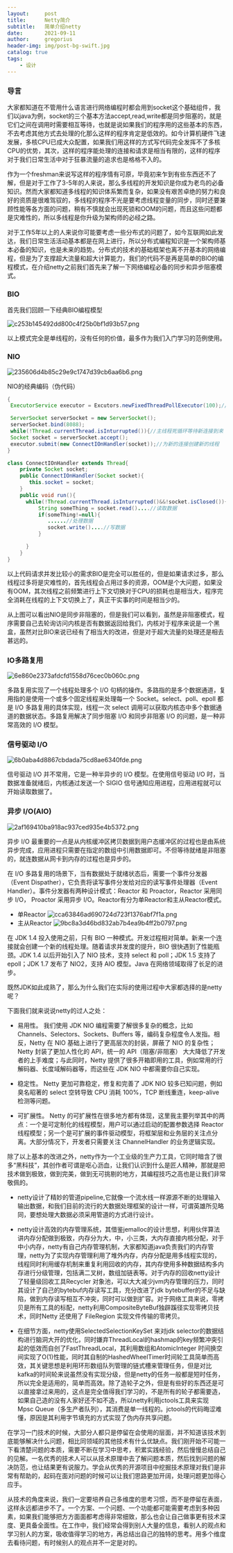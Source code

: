 ```yaml
---
layout:     post
title:      Netty简介
subtitle:   简单介绍netty
date:       2021-09-11
author:     gregorius
header-img: img/post-bg-swift.jpg
catalog: true
tags:
    - 设计
---
```


### **导言**

大家都知道在不管用什么语言进行网络编程时都会用到socket这个基础组件，我们以java为例，socket的三个基本方法accept,read,write都是同步阻塞的，就是它们之间在调用时需要相互等待，也就是说如果我们的程序用的这些基本的东西，不去考虑其他方式去处理的化那么这样的程序肯定是低效的。如今计算机硬件飞速发展，多核CPU已成大众配置，如果我们用这样的方式写代码完全发挥不了多核CPU的优势，其次，这样的程序能处理的连接和请求是相当有限的，这样的程序对于我们日常生活中对于狂暴流量的追求也是格格不入的。

作为一个freshman来说写这样的程序情有可原，毕竟初来乍到有些东西还不了解，但是对于工作了3-5年的人来说，那么多线程的开发知识是你成为老鸟的必备知识。然而大家都知道多线程的知识体系繁而复杂，如果没有艰苦卓绝的努力和良好的资质是很难驾驭的，多线程的程序不光是要考虑线程变量的同步，同时还要兼顾性能等各方面的问题，稍有不慎就会出现死锁和OOM的问题，而且这些问题都是灾难性的，所以多线程是你升级为架构师的必经之路。

对于工作5年以上的人来说你可能要考虑一些分布式的问题了，如今互联网如此发达，我们日常生活活动基本都是在网上进行，所以分布式编程知识是一个架构师基本必备的知识，也是未来的趋势。分布式的技术的基础框架也离不开基本的网络编程，但是为了支撑超大流量和超大计算能力，我们的代码不是再是简单的BIO的编程模式，在介绍netty之前我们首先来了解一下网络编程必备的同步和异步阻塞模式。

### **BIO**

首先我们回顾一下经典BIO编程模型

![c253b145492dd800c4f25b0bf1d93b57.png](https://www.gpic.xyz/images/2021/09/11/c253b145492dd800c4f25b0bf1d93b57.png)

以上模式完全是单线程的，没有任何的价值，最多作为我们入门学习的范例使用。


### **NIO**

![235606d4b85c29e9c1747d39cb6aa6b6.png](https://www.gpic.xyz/images/2021/09/11/235606d4b85c29e9c1747d39cb6aa6b6.png)


NIO的经典编码（伪代码）
``` java
{
 ExecutorService executor = Excutors.newFixedThreadPollExecutor(100);//线程池

 ServerSocket serverSocket = new ServerSocket();
 serverSocket.bind(8088);
 while(!Thread.currentThread.isInturrupted()){//主线程死循环等待新连接到来
 Socket socket = serverSocket.accept();
 executor.submit(new ConnectIOnHandler(socket));//为新的连接创建新的线程
}

class ConnectIOnHandler extends Thread{
    private Socket socket;
    public ConnectIOnHandler(Socket socket){
       this.socket = socket;
    }
    public void run(){
      while(!Thread.currentThread.isInturrupted()&&!socket.isClosed()){死循环处理读写事件
          String someThing = socket.read()....//读取数据
          if(someThing!=null){
             ......//处理数据
             socket.write()....//写数据
          }

      }
    }
}
``` 

以上代码请求并发比较小的需求BIO是完全可以胜任的，但是如果请求过多，那么线程过多将是灾难性的，首先线程会占用过多的资源，OOM是个大问题，如果没有OOM，其次线程之前频繁进行上下文切换对于CPU的损耗也是相当大，程序完全消耗在线程的上下文切换上了，真正干实事的时间是相当少的。

从上图可以看出NIO是同步非阻塞的，但是我们可以看到，虽然是非阻塞模式，程序需要自己去轮询访问内核是否有数据返回给我们，内核对于程序来说是一个黑盒，虽然对比BIO来说已经有了相当大的改进，但是对于超大流量的处理还是相去甚远的。

### **IO多路复用**

![6e860e2373afdcfd1558d76cec0b060c.png](https://www.gpic.xyz/images/2021/09/11/6e860e2373afdcfd1558d76cec0b060c.png)

多路复用实现了一个线程处理多个 I/O 句柄的操作。多路指的是多个数据通道，复用指的是使用一个或多个固定线程来处理每一个 Socket。select、poll、epoll 都是 I/O 多路复用的具体实现，线程一次 select 调用可以获取内核态中多个数据通道的数据状态。多路复用解决了同步阻塞 I/O 和同步非阻塞 I/O 的问题，是一种非常高效的 I/O 模型。

### **信号驱动 I/O**

![6b0aba4d8867cbdada75cd8ae6340fde.png](https://www.gpic.xyz/images/2021/09/11/6b0aba4d8867cbdada75cd8ae6340fde.png)

信号驱动 I/O 并不常用，它是一种半异步的 I/O 模型。在使用信号驱动 I/O 时，当数据准备就绪后，内核通过发送一个 SIGIO 信号通知应用进程，应用进程就可以开始读取数据了。

### **异步 I/O(AIO)**

![2af169410ba918ac937ced935e4b5372.png](https://www.gpic.xyz/images/2021/09/11/2af169410ba918ac937ced935e4b5372.png)

异步 I/O 最重要的一点是从内核缓冲区拷贝数据到用户态缓冲区的过程也是由系统异步完成，应用进程只需要在指定的数组中引用数据即可。不但等待就绪是非阻塞的，就连数据从网卡到内存的过程也是异步的。

在 I/O 多路复用的场景下，当有数据处于就绪状态后，需要一个事件分发器（Event Dispather），它负责将读写事件分发给对应的读写事件处理器（Event Handler）。事件分发器有两种设计模式：Reactor 和 Proactor，Reactor 采用同步 I/O， Proactor 采用异步 I/O。Reactor有分为单Reactor和主从Reactor模式。

- 单Reactor
![cca63846ad690724d723f1376abf7f1a.png](https://www.gpic.xyz/images/2021/09/11/cca63846ad690724d723f1376abf7f1a.png)
- 主从Reactor
![9bc8a3d46bd832ab7b4ea9b4ff2b0797.png](https://www.gpic.xyz/images/2021/09/11/9bc8a3d46bd832ab7b4ea9b4ff2b0797.png)

在 JDK 1.4 投入使用之前，只有 BIO 一种模式。开发过程相对简单。新来一个连接就会创建一个新的线程处理。随着请求并发度的提升，BIO 很快遇到了性能瓶颈。JDK 1.4 以后开始引入了 NIO 技术，支持 select 和 poll；JDK 1.5 支持了 epoll；JDK 1.7 发布了 NIO2，支持 AIO 模型。Java 在网络领域取得了长足的进步。

既然JDK如此成熟了，那么为什么我们在实际的使用过程中大家都选择的是netty呢？

下面我们就来说说netty的过人之处：

- 易用性。 我们使用 JDK NIO 编程需要了解很多复杂的概念，比如 Channels、Selectors、Sockets、Buffers 等，编码复杂程度令人发指。相反，Netty 在 NIO 基础上进行了更高层次的封装，屏蔽了 NIO 的复杂性；Netty 封装了更加人性化的 API，统一的 API（阻塞/非阻塞） 大大降低了开发者的上手难度；与此同时，Netty 提供了很多开箱即用的工具，例如常用的行解码器、长度域解码器等，而这些在 JDK NIO 中都需要你自己实现。

- 稳定性。 Netty 更加可靠稳定，修复和完善了 JDK NIO 较多已知问题，例如臭名昭著的 select 空转导致 CPU 消耗 100%，TCP 断线重连，keep-alive 检测等问题。

- 可扩展性。 Netty 的可扩展性在很多地方都有体现，这里我主要列举其中的两点：一个是可定制化的线程模型，用户可以通过启动的配置参数选择 Reactor 线程模型；另一个是可扩展的事件驱动模型，将框架层和业务层的关注点分离。大部分情况下，开发者只需要关注 ChannelHandler 的业务逻辑实现。

除了以上基本的改进之外，netty作为一个工业级的生产力工具，它同时暗含了很多“黑科技”，其创作者可谓是呕心沥血，让我们认识到什么是匠人精神，那就是把技术做到极致，做到完美，做到无可挑剔的地方，其编程技巧之高也是让我们非常敬佩的。

- netty设计了精妙的管道pipeline,它就像一个流水线一样源源不断的处理输入输出数据，和我们目前的流行的大数据处理框架的设计一样，可谓英雄所见略同，要想处理大数据必须采用管道的方式进行设计。

- netty设计高效的内存管理系统，其借鉴jemalloc的设计思想，利用伙伴算法讲内存分配做到极致，内存分为大，中，小三类，大内存直接内核分配，对于中小内存，netty有自己内存管理机制，大家都知道java负责我们的内存管理，netty为了实现内存管理利用了堆外内存，内存分配是用多线程实现的，线程同时利用缓存机制来重复利用回收的内存，其内存使用多种数据结构多内存进行分级管理，包括满二叉树，数组加链表等。对于内存的回收netty设计了轻量级回收工具Recycler 对象池，可以大大减少jvm内存管理的压力，同时其设计了自己的bytebuf内存读写工具，充分改进了jdk bytebuffer的不足与缺陷，做到内存读写相互不冲突，同时可以做到扩容。对于网络工具来说，零拷贝是所有工具的标配，netty利用CompositeByteBuf独辟蹊径实现零拷贝技术，同时Netty 还使用了 FileRegion 实现文件传输的零拷贝。

- 在细节方面，netty使用SelectedSelectionKeySet 来对jdk selector的数据结构进行脑洞大开的优化，同时嫌弃ThreadLocal的hashmap的key频繁冲突引起的低效而自创了FastThreadLocal，其利用数组和AtomicInteger 时间换空间实现了O(1)性能，同时其自制的HashedWheelTimer时间轮工具简单而高效，其关键思想是利用环形数组队列管理的链式槽来管理任务，但是对比kafka的时间轮来说虽然没有实现分级，但是netty的任务一般都是短时任务，所以完全是适用的，简单而高效。除了造轮子之外，但是有些好的东西还是可以直接拿过来用的，这点是完全值得我们学习的，不是所有的轮子都需要造，如果自己造的没有人家好还不如不造，所以netty利用jctools工具来实现 Mpsc Queue（多生产者队列），其消费是单一线程的。jctools的代码晦涩难懂，原因是其利用字节填充的方式实现了伪内存共享问题。

在学习一门技术的时候，大部分人都只是停留在会使用的层面，并不知道该技术到底能够解决什么问题，相比同领域的其他技术有什么优缺点。我们刚开始不可能一下看清楚问题的本质，需要不断在学习中思考，积累实践经验，然后慢慢总结自己的见解。一名优秀的技术人可以从技术原理中去了解问题本质，然后找到问题的解决防范，也让结果更有说服力。学会从优秀的开源项目中挖掘技术原理对我们是非常有帮助的，起码在面对问题的时候可以让我们思路更加开阔，处理问题更加得心应手。

从技术的角度来说，我们一定要培养自己多维度的思考习惯，而不是停留在表面，这样永远都进步不了。一个方案、一个问题、一个功能都可能需要考虑到多种因素，如果我们能够把方方面面都考虑得非常细致，那么也会让自己做事更有技术深度、更具备全面性。在工作中，我们经常会得到别人大量的信息，看别人的观点和学习别人的方案，吸收值得学习的地方，再总结出自己的独特的思考。用多个维度去看待问题，有时候别人的观点并不一定是对的。


